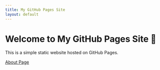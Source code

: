 ```yaml
---
title: My GitHub Pages Site
layout: default
---
```


# Welcome to My GitHub Pages Site 🎉

This is a simple static website hosted on GitHub Pages.

[About Page](about.md)
